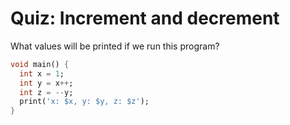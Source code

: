 # Quiz: Increment and decrement

What values will be printed if we run this program?

```dart
void main() {
  int x = 1;
  int y = x++;
  int z = --y;
  print('x: $x, y: $y, z: $z');
}
```
